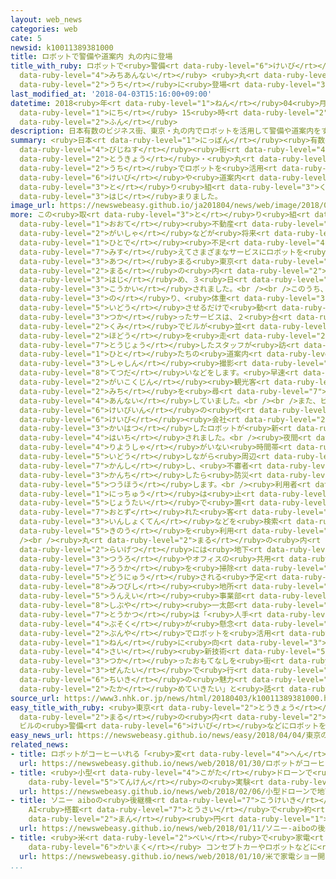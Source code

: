 ```yaml
---
layout: web_news
categories: web
cate: 5
newsid: k10011389381000
title: ロボットで警備や道案内 丸の内に登場
title_with_ruby: ロボットで<ruby>警備<rt data-ruby-level="6">けいび</rt></ruby>や<ruby>道案内<rt
  data-ruby-level="4">みちあんない</rt></ruby> <ruby>丸<rt data-ruby-level="2">まる</rt></ruby>の<ruby>内<rt
  data-ruby-level="2">うち</rt></ruby>に<ruby>登場<rt data-ruby-level="3">とうじょう</rt></ruby>
last_modified_at: '2018-04-03T15:16:00+09:00'
datetime: 2018<ruby>年<rt data-ruby-level="1">ねん</rt></ruby>04<ruby>月<rt data-ruby-level="1">がつ</rt></ruby>03<ruby>日<rt
  data-ruby-level="1">にち</rt></ruby> 15<ruby>時<rt data-ruby-level="2">じ</rt></ruby>16<ruby>分<rt
  data-ruby-level="2">ふん</rt></ruby>
description: 日本有数のビジネス街、東京・丸の内でロボットを活用して警備や道案内をする取り組みが始まりました。
summary: <ruby>日本<rt data-ruby-level="1">にっぽん</rt></ruby><ruby>有数<rt data-ruby-level="3">ゆうすう</rt></ruby>の<ruby>ビジネス<rt
  data-ruby-level="4">びじねす</rt></ruby><ruby>街<rt data-ruby-level="4">がい</rt></ruby>、<ruby>東京<rt
  data-ruby-level="2">とうきょう</rt></ruby>・<ruby>丸<rt data-ruby-level="2">まる</rt></ruby>の<ruby>内<rt
  data-ruby-level="2">うち</rt></ruby>でロボットを<ruby>活用<rt data-ruby-level="2">かつよう</rt></ruby>して<ruby>警備<rt
  data-ruby-level="6">けいび</rt></ruby>や<ruby>道案内<rt data-ruby-level="4">みちあんない</rt></ruby>をする<ruby>取<rt
  data-ruby-level="3">と</rt></ruby>り<ruby>組<rt data-ruby-level="3">く</rt></ruby>みが<ruby>始<rt
  data-ruby-level="3">はじ</rt></ruby>まりました。
image_url: https://newswebeasy.github.io/ja201804/news/web/image/2018/04/03/K10011389381_1804031509_1804031516_01_02.jpg
more: この<ruby>取<rt data-ruby-level="3">と</rt></ruby>り<ruby>組<rt data-ruby-level="3">く</rt></ruby>みは<ruby>大手<rt
  data-ruby-level="1">おおて</rt></ruby><ruby>不動産<rt data-ruby-level="4">ふどうさん</rt></ruby><ruby>会社<rt
  data-ruby-level="2">がいしゃ</rt></ruby>などが<ruby>将来<rt data-ruby-level="6">しょうらい</rt></ruby>の<ruby>人手<rt
  data-ruby-level="1">ひとで</rt></ruby><ruby>不足<rt data-ruby-level="4">ぶそく</rt></ruby>などを<ruby>見据<rt
  data-ruby-level="7">みす</rt></ruby>えてさまざまなサービスにロボットを<ruby>活用<rt data-ruby-level="2">かつよう</rt></ruby>しようとオフィスビルが<ruby>集<rt
  data-ruby-level="3">あつ</rt></ruby>まる<ruby>東京<rt data-ruby-level="2">とうきょう</rt></ruby>・<ruby>丸<rt
  data-ruby-level="2">まる</rt></ruby>の<ruby>内<rt data-ruby-level="2">うち</rt></ruby>で<ruby>始<rt
  data-ruby-level="3">はじ</rt></ruby>め、３<ruby>日<rt data-ruby-level="1">にち</rt></ruby>、メディアに<ruby>公開<rt
  data-ruby-level="3">こうかい</rt></ruby>されました。<br /><br />このうち、<ruby>立<rt data-ruby-level="1">た</rt></ruby>ったまま<ruby>乗<rt
  data-ruby-level="3">の</rt></ruby>り、<ruby>体重<rt data-ruby-level="3">たいじゅう</rt></ruby>を<ruby>移動<rt
  data-ruby-level="5">いどう</rt></ruby>させるだけで<ruby>動<rt data-ruby-level="3">うご</rt></ruby>く「セグウェイ」を<ruby>使<rt
  data-ruby-level="3">つか</rt></ruby>ったサービスは、２<ruby>台<rt data-ruby-level="2">だい</rt></ruby>１<ruby>組<rt
  data-ruby-level="2">くみ</rt></ruby>でビルが<ruby>並<rt data-ruby-level="6">なら</rt></ruby>ぶ<ruby>歩道<rt
  data-ruby-level="2">ほどう</rt></ruby>を<ruby>走<rt data-ruby-level="2">はし</rt></ruby>り、<ruby>搭乗<rt
  data-ruby-level="7">とうじょう</rt></ruby>したスタッフが<ruby>訪<rt data-ruby-level="7">おとず</rt></ruby>れた<ruby>人<rt
  data-ruby-level="1">ひと</rt></ruby>たちの<ruby>道案内<rt data-ruby-level="4">みちあんない</rt></ruby>と<ruby>写真<rt
  data-ruby-level="3">しゃしん</rt></ruby><ruby>撮影<rt data-ruby-level="7">さつえい</rt></ruby>の<ruby>手伝<rt
  data-ruby-level="8">てつだ</rt></ruby>いなどをします。<ruby>早速<rt data-ruby-level="7">さっそく</rt></ruby><ruby>外国人<rt
  data-ruby-level="2">がいこくじん</rt></ruby><ruby>観光客<rt data-ruby-level="4">かんこうきゃく</rt></ruby>などから<ruby>道<rt
  data-ruby-level="2">みち</rt></ruby>を<ruby>尋<rt data-ruby-level="7">たず</rt></ruby>ねられ、<ruby>案内<rt
  data-ruby-level="4">あんない</rt></ruby>していました。<br /><br />また、ビルの<ruby>地下<rt data-ruby-level="2">ちか</rt></ruby>には<ruby>警備員<rt
  data-ruby-level="6">けいびいん</rt></ruby>の<ruby>代<rt data-ruby-level="3">か</rt></ruby>わりに<ruby>警備<rt
  data-ruby-level="6">けいび</rt></ruby><ruby>会社<rt data-ruby-level="2">がいしゃ</rt></ruby>が<ruby>開発<rt
  data-ruby-level="3">かいはつ</rt></ruby>したロボットが<ruby>新<rt data-ruby-level="2">あら</rt></ruby>たに<ruby>配置<rt
  data-ruby-level="4">はいち</rt></ruby>されました。<br /><ruby>夜間<rt data-ruby-level="2">やかん</rt></ruby>などビルの<ruby>利用者<rt
  data-ruby-level="4">りようしゃ</rt></ruby>がいない<ruby>時間帯<rt data-ruby-level="4">じかんたい</rt></ruby>に<ruby>移動<rt
  data-ruby-level="5">いどう</rt></ruby>しながら<ruby>周辺<rt data-ruby-level="4">しゅうへん</rt></ruby>をカメラで<ruby>監視<rt
  data-ruby-level="7">かんし</rt></ruby>し、<ruby>不審者<rt data-ruby-level="7">ふしんしゃ</rt></ruby>を<ruby>感知<rt
  data-ruby-level="3">かんち</rt></ruby>したら<ruby>防災<rt data-ruby-level="5">ぼうさい</rt></ruby>センターに<ruby>通報<rt
  data-ruby-level="5">つうほう</rt></ruby>します。<br /><ruby>利用者<rt data-ruby-level="4">りようしゃ</rt></ruby>がいる<ruby>日中<rt
  data-ruby-level="1">にっちゅう</rt></ruby>は<ruby>止<rt data-ruby-level="2">と</rt></ruby>まった<ruby>状態<rt
  data-ruby-level="5">じょうたい</rt></ruby>で<ruby>置<rt data-ruby-level="4">お</rt></ruby>かれ、ビルを<ruby>訪<rt
  data-ruby-level="7">おとず</rt></ruby>れた<ruby>客<rt data-ruby-level="3">きゃく</rt></ruby>が<ruby>飲食店<rt
  data-ruby-level="3">いんしょくてん</rt></ruby>などを<ruby>検索<rt data-ruby-level="7">けんさく</rt></ruby>する<ruby>機能<rt
  data-ruby-level="5">きのう</rt></ruby>を<ruby>利用<rt data-ruby-level="4">りよう</rt></ruby>できるということです。<br
  /><br /><ruby>丸<rt data-ruby-level="2">まる</rt></ruby>の<ruby>内<rt data-ruby-level="2">うち</rt></ruby>では、<ruby>来月<rt
  data-ruby-level="2">らいげつ</rt></ruby>には<ruby>地下<rt data-ruby-level="2">ちか</rt></ruby>の<ruby>通路<rt
  data-ruby-level="3">つうろ</rt></ruby>やオフィスの<ruby>共用<rt data-ruby-level="4">きょうよう</rt></ruby><ruby>廊下<rt
  data-ruby-level="7">ろうか</rt></ruby>を<ruby>掃除<rt data-ruby-level="7">そうじ</rt></ruby>するロボットも<ruby>導入<rt
  data-ruby-level="5">どうにゅう</rt></ruby>される<ruby>予定<rt data-ruby-level="3">よてい</rt></ruby>で、<ruby>三菱<rt
  data-ruby-level="8">みつびし</rt></ruby><ruby>地所<rt data-ruby-level="3">じしょ</rt></ruby>ビル<ruby>運営<rt
  data-ruby-level="5">うんえい</rt></ruby><ruby>事業部<rt data-ruby-level="3">じぎょうぶ</rt></ruby>の<ruby>渋谷<rt
  data-ruby-level="8">しぶや</rt></ruby><ruby>一太郎<rt data-ruby-level="7">いちたろう</rt></ruby><ruby>統括<rt
  data-ruby-level="7">とうかつ</rt></ruby>は「<ruby>人手<rt data-ruby-level="1">ひとで</rt></ruby><ruby>不足<rt
  data-ruby-level="4">ぶそく</rt></ruby>が<ruby>懸念<rt data-ruby-level="7">けねん</rt></ruby>される<ruby>分野<rt
  data-ruby-level="2">ぶんや</rt></ruby>でロボットを<ruby>活用<rt data-ruby-level="2">かつよう</rt></ruby>するとともに２０２０<ruby>年<rt
  data-ruby-level="1">ねん</rt></ruby>に<ruby>向<rt data-ruby-level="3">む</rt></ruby>けても<ruby>最<rt
  data-ruby-level="4">さい</rt></ruby><ruby>新技術<rt data-ruby-level="5">しんぎじゅつ</rt></ruby>を<ruby>使<rt
  data-ruby-level="3">つか</rt></ruby>ったおもてなしを<ruby>街<rt data-ruby-level="4">まち</rt></ruby><ruby>全体<rt
  data-ruby-level="3">ぜんたい</rt></ruby>で<ruby>行<rt data-ruby-level="2">おこな</rt></ruby>い<ruby>地域<rt
  data-ruby-level="6">ちいき</rt></ruby>の<ruby>魅力<rt data-ruby-level="7">みりょく</rt></ruby>を<ruby>高<rt
  data-ruby-level="2">たか</rt></ruby>めていきたい」と<ruby>話<rt data-ruby-level="2">はな</rt></ruby>しています。
source_url: https://www3.nhk.or.jp/news/html/20180403/k10011389381000.html
easy_title_with_ruby: <ruby>東京<rt data-ruby-level="2">とうきょう</rt></ruby>の<ruby>丸<rt
  data-ruby-level="2">まる</rt></ruby>の<ruby>内<rt data-ruby-level="2">うち</rt></ruby>
  ビルの<ruby>警備<rt data-ruby-level="6">けいび</rt></ruby>などにロボットを<ruby>使<rt data-ruby-level="3">つか</rt></ruby>う
easy_news_url: https://newswebeasy.github.io/news/easy/2018/04/04/東京の丸の内-ビルの警備などにロボットを使う
related_news:
- title: ロボットがコーヒーいれる「<ruby>変<rt data-ruby-level="4">へん</rt></ruby>なカフェ」 オープンへ
  url: https://newswebeasy.github.io/news/web/2018/01/30/ロボットがコーヒーいれる変なカフェ-オープンへ
- title: <ruby>小型<rt data-ruby-level="4">こがた</rt></ruby>ドローンで<ruby>地下<rt data-ruby-level="2">ちか</rt></ruby>のインフラ<ruby>点検<rt
    data-ruby-level="5">てんけん</rt></ruby>の<ruby>実験<rt data-ruby-level="4">じっけん</rt></ruby>
  url: https://newswebeasy.github.io/news/web/2018/02/06/小型ドローンで地下のインフラ点検の実験
- title: ソニー aiboの<ruby>後継機<rt data-ruby-level="7">こうけいき</rt></ruby><ruby>発売<rt data-ruby-level="3">はつばい</rt></ruby>
    AI<ruby>搭載<rt data-ruby-level="7">とうさい</rt></ruby>で<ruby>約<rt data-ruby-level="4">やく</rt></ruby>20<ruby>万<rt
    data-ruby-level="2">まん</rt></ruby><ruby>円<rt data-ruby-level="1">えん</rt></ruby>
  url: https://newswebeasy.github.io/news/web/2018/01/11/ソニー-aiboの後継機発売-AI搭載で約20万円
- title: <ruby>米<rt data-ruby-level="2">べい</rt></ruby>で<ruby>家電<rt data-ruby-level="2">かでん</rt></ruby>ショー<ruby>開幕<rt
    data-ruby-level="6">かいまく</rt></ruby> コンセプトカーやロボットなどに<ruby>注目<rt data-ruby-level="3">ちゅうもく</rt></ruby>
  url: https://newswebeasy.github.io/news/web/2018/01/10/米で家電ショー開幕-コンセプトカーやロボットなどに注目
...
```

